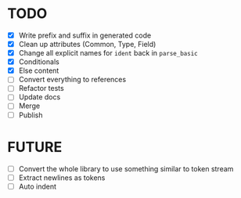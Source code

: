 # TODO

- [x] Write prefix and suffix in generated code
- [x] Clean up attributes (Common, Type, Field)
- [x] Change all explicit names for `ident` back in `parse_basic`
- [x] Conditionals
- [x] Else content
- [ ] Convert everything to references
- [ ] Refactor tests
- [ ] Update docs
- [ ] Merge
- [ ] Publish

# FUTURE

- [ ] Convert the whole library to use something similar to token stream
- [ ] Extract newlines as tokens
- [ ] Auto indent